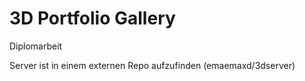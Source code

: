 # 3D Portfolio Gallery

Diplomarbeit
 
Server ist in einem externen Repo aufzufinden (emaemaxd/3dserver)
